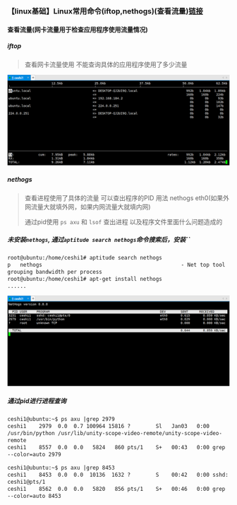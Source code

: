 ### 【linux基础】Linux常用命令(iftop,nethogs)(查看流量)[链接](http://wangkaixiang.cn/python-linux/di-si-jie-ff1a-linux-shi-yong-ming-ling.html)

#### 查看流量(网卡流量用于检查应用程序使用流量情况)

##### iftop
> 查看网卡流量使用 不能查询具体的应用程序使用了多少流量

![avatar](./src/3.png)

##### nethogs
> 查看进程使用了具体的流量 可以查出程序的PID 用法 nethogs eth0(如果外网流量大就填外网，如果内网流量大就填内网) 
> 
> 通过pid使用 `ps axu` 和 `lsof` 查出进程 以及程序文件里面什么问题造成的

##### 未安装`nethogs`, 通过`aptitude search nethogs`命令搜索后，安装``
```shell script
root@ubuntu:/home/ceshi1# aptitude search nethogs
p   nethogs                                            - Net top tool grouping bandwidth per process                 
root@ubuntu:/home/ceshi1# apt-get install nethogs
......
```

![avatar](./src/4.png)

##### 通过pid进行进程查询
```shell script
ceshi1@ubuntu:~$ ps axu |grep 2979
ceshi1    2979  0.0  0.7 100964 15816 ?        Sl   Jan03   0:00 /usr/bin/python /usr/lib/unity-scope-video-remote/unity-scope-video-remote
ceshi1    8557  0.0  0.0   5824   860 pts/1    S+   00:43   0:00 grep --color=auto 2979
```
```shell script
ceshi1@ubuntu:~$ ps axu |grep 8453
ceshi1    8453  0.0  0.0  10136  1632 ?        S    00:42   0:00 sshd: ceshi1@pts/1  
ceshi1    8562  0.0  0.0   5820   856 pts/1    S+   00:46   0:00 grep --color=auto 8453
```
